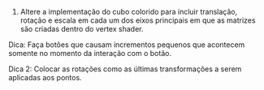 1) Altere a implementação do cubo colorido para incluir translação, rotação e escala em cada um
dos eixos principais em que as matrizes são criadas dentro do vertex shader.

Dica: Faça botões que causam incrementos pequenos que acontecem somente no momento da
interação com o botão.

Dica 2: Colocar as rotações como as últimas transformações a serem aplicadas aos pontos.
